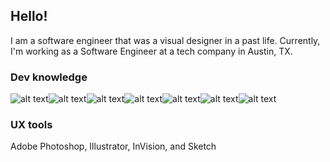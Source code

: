 ## Hello!
I am a software engineer that was a visual designer in a past life. Currently, I'm working as a  Software Engineer at a tech company in Austin, TX.

### Dev knowledge
![alt text](https://img.shields.io/badge/javascript-white?style=for-the-badge&logo=javascript)![alt text](https://img.shields.io/badge/typescript-white?style=for-the-badge&logo=typescript)![alt text](https://img.shields.io/badge/sass-white?style=for-the-badge&logo=sass)![alt text](https://img.shields.io/badge/react-white?style=for-the-badge&logo=react)![alt text](https://img.shields.io/badge/node-white?style=for-the-badge&logo=nodejs)![alt text](https://img.shields.io/badge/mysql-white?style=for-the-badge&logo=mysql)![alt text](https://img.shields.io/badge/java-white?style=for-the-badge&logo=java)

### UX tools
Adobe Photoshop, Illustrator, InVision, and Sketch 


<!-- ![stats](https://github-readme-stats.vercel.app/api?username=elrizal&theme=buefy&show_icons=true)
 -->

